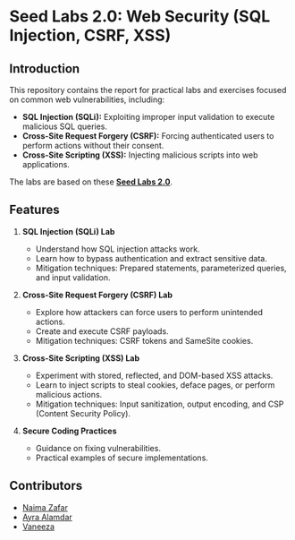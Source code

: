 # Seed Labs 2.0: Web Security (SQL Injection, CSRF, XSS)

## Introduction

This repository contains the report for practical labs and exercises focused on common web vulnerabilities, including:

- **SQL Injection (SQLi):** Exploiting improper input validation to execute malicious SQL queries.
- **Cross-Site Request Forgery (CSRF):** Forcing authenticated users to perform actions without their consent.
- **Cross-Site Scripting (XSS):** Injecting malicious scripts into web applications.

The labs are based on these [**Seed Labs 2.0**](https://seedsecuritylabs.org/Labs_20.04/Web/).

## Features

1. **SQL Injection (SQLi) Lab**
   - Understand how SQL injection attacks work.
   - Learn how to bypass authentication and extract sensitive data.
   - Mitigation techniques: Prepared statements, parameterized queries, and input validation.

2. **Cross-Site Request Forgery (CSRF) Lab**
   - Explore how attackers can force users to perform unintended actions.
   - Create and execute CSRF payloads.
   - Mitigation techniques: CSRF tokens and SameSite cookies.

3. **Cross-Site Scripting (XSS) Lab**
   - Experiment with stored, reflected, and DOM-based XSS attacks.
   - Learn to inject scripts to steal cookies, deface pages, or perform malicious actions.
   - Mitigation techniques: Input sanitization, output encoding, and CSP (Content Security Policy).

4. **Secure Coding Practices**
   - Guidance on fixing vulnerabilities.
   - Practical examples of secure implementations.

## Contributors

- [Naima Zafar](https://github.com/NaimaZafar)
- [Ayra Alamdar](https://github.com/ayra-alamdar)
- [Vaneeza](https://github.com/Vaneeza-7)

